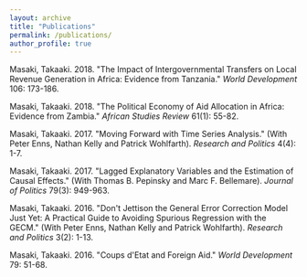 ```yaml
---
layout: archive
title: "Publications"
permalink: /publications/
author_profile: true
---
```


Masaki, Takaaki. 2018. "The Impact of Intergovernmental Transfers on Local Revenue Generation in Africa: Evidence from Tanzania." *World Development* 106: 173-186.

Masaki, Takaaki. 2018. "The Political Economy of Aid Allocation in Africa: Evidence from Zambia." *African Studies Review* 61(1): 55-82. 

Masaki, Takaaki. 2017. "Moving Forward with Time Series Analysis." (With Peter Enns, Nathan Kelly and Patrick Wohlfarth). *Research and Politics* 4(4): 1-7. 

Masaki, Takaaki. 2017. "Lagged Explanatory Variables and the Estimation of Causal Effects." (With Thomas B. Pepinsky and Marc F. Bellemare). *Journal of Politics* 79(3): 949-963. 

Masaki, Takaaki. 2016. "Don't Jettison the General Error Correction Model Just Yet: A Practical Guide to Avoiding Spurious Regression with the GECM." (With Peter Enns, Nathan Kelly and Patrick Wohlfarth). *Research and Politics* 3(2): 1-13. 

Masaki, Takaaki. 2016. "Coups d'Etat and Foreign Aid." *World Development* 79: 51-68. 
